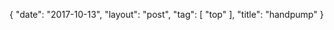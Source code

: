 {
   "date": "2017-10-13",
   "layout": "post",
   "tag": [
      "top"
   ],
   "title": "handpump"
}

